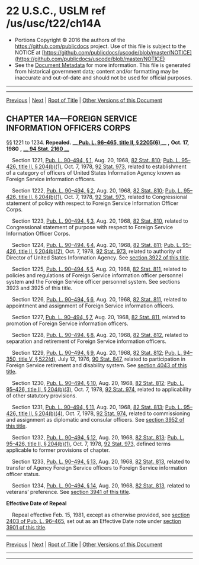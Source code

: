 ---
---

# 22 U.S.C., USLM ref /us/usc/t22/ch14A

* Portions Copyright © 2016 the authors of the https://github.com/publicdocs project.
  Use of this file is subject to the NOTICE at [https://github.com/publicdocs/uscode/blob/master/NOTICE](https://github.com/publicdocs/uscode/blob/master/NOTICE)
* See the [Document Metadata](././../../../..//README.md) for more information.
  This file is generated from historical government data; content and/or formatting may be inaccurate and out-of-date and should not be used for official purposes.

----------
----------

[Previous](./../../../..//us/usc/t22/ch14/schX/m__us_usc_t22_s1199.md) | [Next](./../../../..//us/usc/t22/ch15/m__us_usc_t22_ch15.md) | [Root of Title](./../../../../) | [Other Versions of this Document](https://publicdocs.github.io/go/links?ns=uslm&ref=%2Fus%2Fusc%2Ft22%2Fch14A)

## CHAPTER 14A—FOREIGN SERVICE INFORMATION OFFICERS CORPS

§§ 1221 to 1234. __Repealed.__  __[__  __Pub. L. 96–465, title II, § 2205(6)__  __][/us/pl/96/465/s2205/6]__  __,__  __Oct. 17, 1980__  __,__  __[__  __94 Stat. 2160__  __][/us/stat/94/2160]__ 

    Section 1221, [Pub. L. 90–494, § 1][/us/pl/90/494/s1], Aug. 20, 1968, [82 Stat. 810][/us/stat/82/810]; [Pub. L. 95–426, title II, § 204(b)(1)][/us/pl/95/426/s204/b/1], Oct. 7, 1978, [92 Stat. 973][/us/stat/92/973], related to establishment of a category of officers of United States Information Agency known as Foreign Service information officers.

    Section 1222, [Pub. L. 90–494, § 2][/us/pl/90/494/s2], Aug. 20, 1968, [82 Stat. 810][/us/stat/82/810]; [Pub. L. 95–426, title II, § 204(b)(1)][/us/pl/95/426/s204/b/1], Oct. 7, 1978, [92 Stat. 973][/us/stat/92/973], related to Congressional statement of policy with respect to Foreign Service Information Officer Corps.

    Section 1223, [Pub. L. 90–494, § 3][/us/pl/90/494/s3], Aug. 20, 1968, [82 Stat. 810][/us/stat/82/810], related to Congressional statement of purpose with respect to Foreign Service Information Officer Corps.

    Section 1224, [Pub. L. 90–494, § 4][/us/pl/90/494/s4], Aug. 20, 1968, [82 Stat. 811][/us/stat/82/811]; [Pub. L. 95–426, title II, § 204(b)(2)][/us/pl/95/426/s204/b/2], Oct. 7, 1978, [92 Stat. 973][/us/stat/92/973], related to authority of Director of United States Information Agency. See [section 3922 of this title][/us/usc/t22/s3922].

    Section 1225, [Pub. L. 90–494, § 5][/us/pl/90/494/s5], Aug. 20, 1968, [82 Stat. 811][/us/stat/82/811], related to policies and regulations of Foreign Service information officer personnel system and the Foreign Service officer personnel system. See sections 3923 and 3925 of this title.

    Section 1226, [Pub. L. 90–494, § 6][/us/pl/90/494/s6], Aug. 20, 1968, [82 Stat. 811][/us/stat/82/811], related to appointment and assignment of Foreign Service information officers.

    Section 1227, [Pub. L. 90–494, § 7][/us/pl/90/494/s7], Aug. 20, 1968, [82 Stat. 811][/us/stat/82/811], related to promotion of Foreign Service information officers.

    Section 1228, [Pub. L. 90–494, § 8][/us/pl/90/494/s8], Aug. 20, 1968, [82 Stat. 812][/us/stat/82/812], related to separation and retirement of Foreign Service information officers.

    Section 1229, [Pub. L. 90–494, § 9][/us/pl/90/494/s9], Aug. 20, 1968, [82 Stat. 812][/us/stat/82/812]; [Pub. L. 94–350, title V, § 522(d)][/us/pl/94/350/s522/d], July 12, 1976, [90 Stat. 847][/us/stat/90/847], related to participation in Foreign Service retirement and disability system. See [section 4043 of this title][/us/usc/t22/s4043].

    Section 1230, [Pub. L. 90–494, § 10][/us/pl/90/494/s10], Aug. 20, 1968, [82 Stat. 812][/us/stat/82/812]; [Pub. L. 95–426, title II, § 204(b)(3)][/us/pl/95/426/s204/b/3], Oct. 7, 1978, [92 Stat. 974][/us/stat/92/974], related to applicability of other statutory provisions.

    Section 1231, [Pub. L. 90–494, § 11][/us/pl/90/494/s11], Aug. 20, 1968, [82 Stat. 813][/us/stat/82/813]; [Pub. L. 95–426, title II, § 204(b)(4)][/us/pl/95/426/s204/b/4], Oct. 7, 1978, [92 Stat. 974][/us/stat/92/974], related to commissioning and assignment as diplomatic and consular officers. See [section 3952 of this title][/us/usc/t22/s3952].

    Section 1232, [Pub. L. 90–494, § 12][/us/pl/90/494/s12], Aug. 20, 1968, [82 Stat. 813][/us/stat/82/813]; [Pub. L. 95–426, title II, § 204(b)(1)][/us/pl/95/426/s204/b/1], Oct. 7, 1978, [92 Stat. 973][/us/stat/92/973], defined terms applicable to former provisions of chapter.

    Section 1233, [Pub. L. 90–494, § 13][/us/pl/90/494/s13], Aug. 20, 1968, [82 Stat. 813][/us/stat/82/813], related to transfer of Agency Foreign Service officers to Foreign Service information officer status.

    Section 1234, [Pub. L. 90–494, § 14][/us/pl/90/494/s14], Aug. 20, 1968, [82 Stat. 813][/us/stat/82/813], related to veterans’ preference. See [section 3941 of this title][/us/usc/t22/s3941].

 __Effective Date of Repeal__ 

    Repeal effective Feb. 15, 1981, except as otherwise provided, see [section 2403 of Pub. L. 96–465][/us/pl/96/465/s2403], set out as an Effective Date note under [section 3901 of this title][/us/usc/t22/s3901].

----------

[Previous](./../../../..//us/usc/t22/ch14/schX/m__us_usc_t22_s1199.md) | [Next](./../../../..//us/usc/t22/ch15/m__us_usc_t22_ch15.md) | [Root of Title](./../../../../) | [Other Versions of this Document](https://publicdocs.github.io/go/links?ns=uslm&ref=%2Fus%2Fusc%2Ft22%2Fch14A)

----------
----------

[/us/pl/96/465/s2205/6]: https://publicdocs.github.io/go/links?ns=uslm&ref=%2Fus%2Fpl%2F96%2F465%2Fs2205%2F6
[/us/stat/94/2160]: https://publicdocs.github.io/go/links?ns=uslm&ref=%2Fus%2Fstat%2F94%2F2160
[/us/pl/90/494/s1]: https://publicdocs.github.io/go/links?ns=uslm&ref=%2Fus%2Fpl%2F90%2F494%2Fs1
[/us/stat/82/810]: https://publicdocs.github.io/go/links?ns=uslm&ref=%2Fus%2Fstat%2F82%2F810
[/us/pl/95/426/s204/b/1]: https://publicdocs.github.io/go/links?ns=uslm&ref=%2Fus%2Fpl%2F95%2F426%2Fs204%2Fb%2F1
[/us/stat/92/973]: https://publicdocs.github.io/go/links?ns=uslm&ref=%2Fus%2Fstat%2F92%2F973
[/us/pl/90/494/s2]: https://publicdocs.github.io/go/links?ns=uslm&ref=%2Fus%2Fpl%2F90%2F494%2Fs2
[/us/stat/82/810]: https://publicdocs.github.io/go/links?ns=uslm&ref=%2Fus%2Fstat%2F82%2F810
[/us/pl/95/426/s204/b/1]: https://publicdocs.github.io/go/links?ns=uslm&ref=%2Fus%2Fpl%2F95%2F426%2Fs204%2Fb%2F1
[/us/stat/92/973]: https://publicdocs.github.io/go/links?ns=uslm&ref=%2Fus%2Fstat%2F92%2F973
[/us/pl/90/494/s3]: https://publicdocs.github.io/go/links?ns=uslm&ref=%2Fus%2Fpl%2F90%2F494%2Fs3
[/us/stat/82/810]: https://publicdocs.github.io/go/links?ns=uslm&ref=%2Fus%2Fstat%2F82%2F810
[/us/pl/90/494/s4]: https://publicdocs.github.io/go/links?ns=uslm&ref=%2Fus%2Fpl%2F90%2F494%2Fs4
[/us/stat/82/811]: https://publicdocs.github.io/go/links?ns=uslm&ref=%2Fus%2Fstat%2F82%2F811
[/us/pl/95/426/s204/b/2]: https://publicdocs.github.io/go/links?ns=uslm&ref=%2Fus%2Fpl%2F95%2F426%2Fs204%2Fb%2F2
[/us/stat/92/973]: https://publicdocs.github.io/go/links?ns=uslm&ref=%2Fus%2Fstat%2F92%2F973
[/us/usc/t22/s3922]: https://publicdocs.github.io/go/links?ns=uslm&ref=%2Fus%2Fusc%2Ft22%2Fs3922
[/us/pl/90/494/s5]: https://publicdocs.github.io/go/links?ns=uslm&ref=%2Fus%2Fpl%2F90%2F494%2Fs5
[/us/stat/82/811]: https://publicdocs.github.io/go/links?ns=uslm&ref=%2Fus%2Fstat%2F82%2F811
[/us/pl/90/494/s6]: https://publicdocs.github.io/go/links?ns=uslm&ref=%2Fus%2Fpl%2F90%2F494%2Fs6
[/us/stat/82/811]: https://publicdocs.github.io/go/links?ns=uslm&ref=%2Fus%2Fstat%2F82%2F811
[/us/pl/90/494/s7]: https://publicdocs.github.io/go/links?ns=uslm&ref=%2Fus%2Fpl%2F90%2F494%2Fs7
[/us/stat/82/811]: https://publicdocs.github.io/go/links?ns=uslm&ref=%2Fus%2Fstat%2F82%2F811
[/us/pl/90/494/s8]: https://publicdocs.github.io/go/links?ns=uslm&ref=%2Fus%2Fpl%2F90%2F494%2Fs8
[/us/stat/82/812]: https://publicdocs.github.io/go/links?ns=uslm&ref=%2Fus%2Fstat%2F82%2F812
[/us/pl/90/494/s9]: https://publicdocs.github.io/go/links?ns=uslm&ref=%2Fus%2Fpl%2F90%2F494%2Fs9
[/us/stat/82/812]: https://publicdocs.github.io/go/links?ns=uslm&ref=%2Fus%2Fstat%2F82%2F812
[/us/pl/94/350/s522/d]: https://publicdocs.github.io/go/links?ns=uslm&ref=%2Fus%2Fpl%2F94%2F350%2Fs522%2Fd
[/us/stat/90/847]: https://publicdocs.github.io/go/links?ns=uslm&ref=%2Fus%2Fstat%2F90%2F847
[/us/usc/t22/s4043]: https://publicdocs.github.io/go/links?ns=uslm&ref=%2Fus%2Fusc%2Ft22%2Fs4043
[/us/pl/90/494/s10]: https://publicdocs.github.io/go/links?ns=uslm&ref=%2Fus%2Fpl%2F90%2F494%2Fs10
[/us/stat/82/812]: https://publicdocs.github.io/go/links?ns=uslm&ref=%2Fus%2Fstat%2F82%2F812
[/us/pl/95/426/s204/b/3]: https://publicdocs.github.io/go/links?ns=uslm&ref=%2Fus%2Fpl%2F95%2F426%2Fs204%2Fb%2F3
[/us/stat/92/974]: https://publicdocs.github.io/go/links?ns=uslm&ref=%2Fus%2Fstat%2F92%2F974
[/us/pl/90/494/s11]: https://publicdocs.github.io/go/links?ns=uslm&ref=%2Fus%2Fpl%2F90%2F494%2Fs11
[/us/stat/82/813]: https://publicdocs.github.io/go/links?ns=uslm&ref=%2Fus%2Fstat%2F82%2F813
[/us/pl/95/426/s204/b/4]: https://publicdocs.github.io/go/links?ns=uslm&ref=%2Fus%2Fpl%2F95%2F426%2Fs204%2Fb%2F4
[/us/stat/92/974]: https://publicdocs.github.io/go/links?ns=uslm&ref=%2Fus%2Fstat%2F92%2F974
[/us/usc/t22/s3952]: https://publicdocs.github.io/go/links?ns=uslm&ref=%2Fus%2Fusc%2Ft22%2Fs3952
[/us/pl/90/494/s12]: https://publicdocs.github.io/go/links?ns=uslm&ref=%2Fus%2Fpl%2F90%2F494%2Fs12
[/us/stat/82/813]: https://publicdocs.github.io/go/links?ns=uslm&ref=%2Fus%2Fstat%2F82%2F813
[/us/pl/95/426/s204/b/1]: https://publicdocs.github.io/go/links?ns=uslm&ref=%2Fus%2Fpl%2F95%2F426%2Fs204%2Fb%2F1
[/us/stat/92/973]: https://publicdocs.github.io/go/links?ns=uslm&ref=%2Fus%2Fstat%2F92%2F973
[/us/pl/90/494/s13]: https://publicdocs.github.io/go/links?ns=uslm&ref=%2Fus%2Fpl%2F90%2F494%2Fs13
[/us/stat/82/813]: https://publicdocs.github.io/go/links?ns=uslm&ref=%2Fus%2Fstat%2F82%2F813
[/us/pl/90/494/s14]: https://publicdocs.github.io/go/links?ns=uslm&ref=%2Fus%2Fpl%2F90%2F494%2Fs14
[/us/stat/82/813]: https://publicdocs.github.io/go/links?ns=uslm&ref=%2Fus%2Fstat%2F82%2F813
[/us/usc/t22/s3941]: https://publicdocs.github.io/go/links?ns=uslm&ref=%2Fus%2Fusc%2Ft22%2Fs3941
[/us/pl/96/465/s2403]: https://publicdocs.github.io/go/links?ns=uslm&ref=%2Fus%2Fpl%2F96%2F465%2Fs2403
[/us/usc/t22/s3901]: https://publicdocs.github.io/go/links?ns=uslm&ref=%2Fus%2Fusc%2Ft22%2Fs3901


